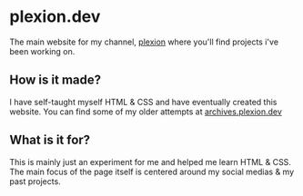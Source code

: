 # plexion.dev
The main website for my channel, [plexion](https://youtube.com/plexion) where you'll find projects i've been working on. 

## How is it made?
I have self-taught myself HTML & CSS and have eventually created this website. You can find some of my older attempts at [archives.plexion.dev](https://plexion.dev/versions/)

## What is it for?
This is mainly just an experiment for me and helped me learn HTML & CSS. The main focus of the page itself is centered around my social medias & my past projects.
